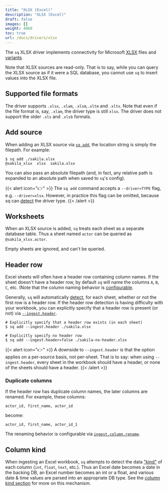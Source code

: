 ```yaml
---
title: "XLSX (Excel)"
description: "XLSX (Excel)"
draft: false
images: []
weight: 4060
toc: true
url: /docs/drivers/xlsx
---
```

The `sq` XLSX driver implements connectivity
for Microsoft [XLSX](https://www.microsoft.com/en-us/microsoft-365/excel)
files and [variants](#supported-file-formats).

Note that XLSX sources are read-only. That is to say, while you can query the XLSX
source as if it were a SQL database, you cannot use `sq` to insert values into the XLSX file.

## Supported file formats

The driver supports `.xlsx`, `.xlam`, `.xlsm`,`.xltm` and `.xltx`. Note that even
if the file format is, say, `.xlam`, the driver type is still `xlsx`. The driver
does not support the older `.xls` and `.xlsb` formats.

## Add source

When adding an XLSX source via [`sq add`](/docs/cmd/add), the location string is simply the filepath.
For example:

```shell
$ sq add ./sakila.xlsx
@sakila_xlsx  xlsx  sakila.xlsx
```

You can also pass an absolute filepath (and, in fact, any relative path is expanded to
an absolute path when saved to `sq`'s config).

{{< alert icon="👉" >}}
The `sq add` command accepts a `--driver=TYPE` flag, e.g. `--driver=xlsx`. However,
in practice this flag can be omitted, because sq can [detect](/docs/detect/#driver-type)
the driver type. {{< /alert >}}


## Worksheets

When an XLSX source is added, `sq` treats each sheet as a separate database table.
Thus a sheet named `actor` can be queried as `@sakila_xlsx.actor`.

Empty sheets are ignored, and can't be queried.

## Header row

Excel sheets will often have a header row containing column names. If the sheet
doesn't have a header row, by default `sq` will name the columns `A`, `B`, `C`, etc.
(Note that the column naming behavior is [configurable](/docs/config/#ingestcolumnrename).

Generally, `sq` will automatically [detect](/docs/detect), for each sheet,
whether or not the first row is a header row. If the header row detection
is having difficulty with your workbook, you can explicitly specify that a
header row is present (or not) via [`--ingest.header`](/docs/config/#ingestheader).

```shell
# Explicitly specify that a header row exists (in each sheet)
$ sq add --ingest.header ./sakila.xlsx

# Explicitly specify no header row
$ sq add --ingest.header=false ./sakila-no-header.xlsx
```

{{< alert icon="👉" >}}
A downside to `--ingest.header` is that the option applies on a per-source basis, not per-sheet.
That is to say: when using `--ingest.header`, every sheet in the workbook
should have a header, or none of the sheets should have a header.
{{< /alert >}}

### Duplicate columns

If the header row has duplicate column names, the later columns are renamed.
For example, these columns:

```text
actor_id, first_name, actor_id
```

become:

```text
actor_id, first_name, actor_id_1
```

The renaming behavior is configurable via [`ingest.column.rename`](/docs/config#ingestcolumnrename).


## Column kind

When ingesting an Excel workbook, `sq` attempts to detect the data ["kind"](/docs/detect/#column-kind)
of each column (`int`, `float`, `text`, etc.). Thus an Excel date becomes a date in
the backing DB, an Excel
number becomes an int or a float, and various date & time values are parsed
into an appropriate DB type. See the [column kind section](/docs/detect/#column-kind)
for more on this mechanism.
